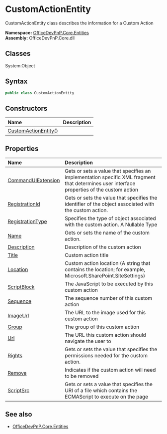 # CustomActionEntity
CustomActionEntity class describes the information for a Custom Action  

**Namespace:** [OfficeDevPnP.Core.Entities](OfficeDevPnP.Core.Entities.md)  
**Assembly:** OfficeDevPnP.Core.dll  
## Classes
System.Object  
## Syntax
```C#
public class CustomActionEntity
```
## Constructors
|**Name**|**Description**|
|:-----|:-----|
| [CustomActionEntity()](CustomActionEntityconstructor1details.md) | 
## Properties
|**Name**|**Description**|
|:-----|:-----|
| [CommandUIExtension](CustomActionEntity.CommandUIExtension.md) | Gets or sets a value that specifies an implementation specific XML fragment that determines user interface properties of the custom action
| [RegistrationId](CustomActionEntity.RegistrationId.md) | Gets or sets the value that specifies the identifier of the object associated with the custom action.
| [RegistrationType](CustomActionEntity.RegistrationType.md) | Specifies the type of object associated with the custom action. A Nullable Type
| [Name](CustomActionEntity.Name.md) | Gets or sets the name of the custom action.
| [Description](CustomActionEntity.Description.md) | Description of the custom action
| [Title](CustomActionEntity.Title.md) | Custom action title
| [Location](CustomActionEntity.Location.md) | Custom action location (A string that contains the location; for example, Microsoft.SharePoint.SiteSettings)
| [ScriptBlock](CustomActionEntity.ScriptBlock.md) | The JavaScript to be executed by this custom action
| [Sequence](CustomActionEntity.Sequence.md) | The sequence number of this custom action
| [ImageUrl](CustomActionEntity.ImageUrl.md) | The URL to the image used for this custom action
| [Group](CustomActionEntity.Group.md) | The group of this custom action
| [Url](CustomActionEntity.Url.md) | The URL this custom action should navigate the user to
| [Rights](CustomActionEntity.Rights.md) | Gets or sets the value that specifies the permissions needed for the custom action.
| [Remove](CustomActionEntity.Remove.md) | Indicates if the custom action will need to be removed
| [ScriptSrc](CustomActionEntity.ScriptSrc.md) | Gets or sets a value that specifies the URI of a file which contains the ECMAScript to execute on the page
## See also
- [OfficeDevPnP.Core.Entities](OfficeDevPnP.Core.Entities.md)
